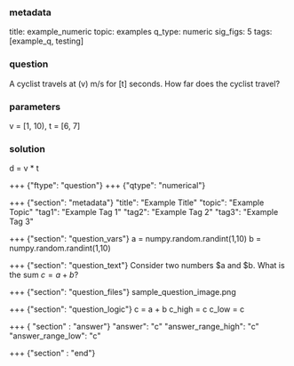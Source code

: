 ### metadata
  title: example_numeric
  topic: examples
  q_type: numeric
  sig_figs: 5
  tags: [example_q, testing]
  
### question
  A cyclist travels at (v) m/s for [t] seconds.
  How far does the cyclist travel?
  
### parameters
  v = [1, 10),
  t = [6, 7]
  
### solution
  d = v * t
  

+++ {"ftype": "question"}
+++ {"qtype": "numerical"}

+++ {"section": "metadata"}
"title": "Example Title"
"topic": "Example Topic"
"tag1": "Example Tag 1"
"tag2": "Example Tag 2"
"tag3": "Example Tag 3"

+++ {"section": "question_vars"}
a = numpy.random.randint(1,10)
b = numpy.random.randint(1,10)


+++ {"section": "question_text"}
Consider two numbers $a and $b.
What is the sum $c = a + b$?

+++ {"section": "question_files"}
sample_question_image.png

+++ {"section": "question_logic"}
c = a + b
c_high = c
c_low = c

+++ { "section" : "answer"}
"answer": "c"
"answer_range_high": "c"
"answer_range_low": "c"

+++ {"section" : "end"}
